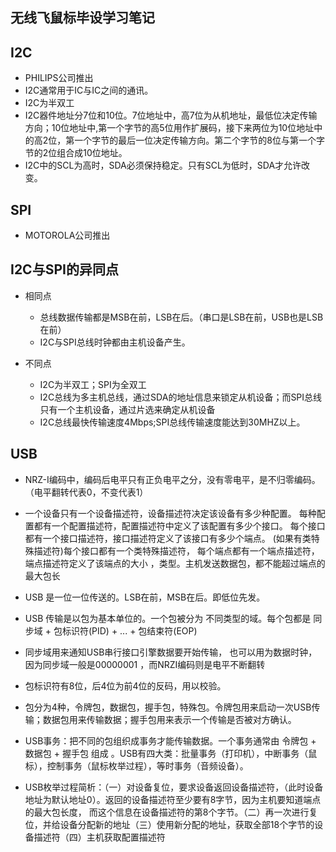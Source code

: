 无线飞鼠标毕设学习笔记
------------------------------------------------------------------------------
##  I2C

-  PHILIPS公司推出
-  I2C通常用于IC与IC之间的通讯。
-  I2C为半双工
-  I2C器件地址分7位和10位。7位地址中，高7位为从机地址，最低位决定传输方向；10位地址中,第一个字节的高5位用作扩展码，接下来两位为10位地址中的高2位，第一个字节的最后一位决定传输方向。第二个字节的8位与第一个字节的2位组合成10位地址。
-  I2C中的SCL为高时，SDA必须保持稳定。只有SCL为低时，SDA才允许改变。

## SPI

-  MOTOROLA公司推出

## I2C与SPI的异同点

- 相同点
  - 总线数据传输都是MSB在前，LSB在后。（串口是LSB在前，USB也是LSB在前）
  - I2C与SPI总线时钟都由主机设备产生。

- 不同点
  - I2C为半双工；SPI为全双工
  - I2C总线为多主机总线，通过SDA的地址信息来锁定从机设备；而SPI总线只有一个主机设备，通过片选来确定从机设备
  - I2C总线最快传输速度4Mbps;SPI总线传输速度能达到30MHZ以上。

## USB

- NRZ-I编码中，编码后电平只有正负电平之分，没有零电平，是不归零编码。（电平翻转代表0，不变代表1）

- 一个设备只有一个设备描述符，设备描述符决定该设备有多少种配置。
  每种配置都有一个配置描述符，配置描述符中定义了该配置有多少个接口。
  每个接口都有一个接口描述符，接口描述符定义了该接口有多少个端点。
  (如果有类特殊描述符)每个接口都有一个类特殊描述符，
  每个端点都有一个端点描述符，端点描述符定义了该端点的大小 ，类型。主机发送数据包，都不能超过端点的最大包长

- USB 是一位一位传送的。LSB在前，MSB在后。即低位先发。

- USB 传输是以包为基本单位的。一个包被分为 不同类型的域。每个包都是 同步域 + 包标识符(PID) + ... + 包结束符(EOP)

- 同步域用来通知USB串行接口引擎数据要开始传输，
也可以用为数据时钟，因为同步域一般是00000001 ，而NRZI编码则是电平不断翻转

- 包标识符有8位，后4位为前4位的反码，用以校验。  

- 包分为4种，令牌包，数据包，握手包，特殊包。令牌包用来启动一次USB传输；数据包用来传输数据；握手包用来表示一个传输是否被对方确认。

- USB事务：把不同的包组织成事务才能传输数据。一个事务通常由 令牌包 + 数据包 + 握手包 组成 。USB有四大类：批量事务（打印机），中断事务（鼠标），控制事务（鼠标枚举过程），等时事务（音频设备）。

- USB枚举过程简析：（一）对设备复位，要求设备返回设备描述符，（此时设备地址为默认地址0）。返回的设备描述符至少要有8字节，因为主机要知道端点的最大包长度， 而这个信息在设备描述符的第8个字节。（二）再一次进行复位，并给设备分配新的地址（三）使用新分配的地址，获取全部18个字节的设备描述符（四）主机获取配置描述符
